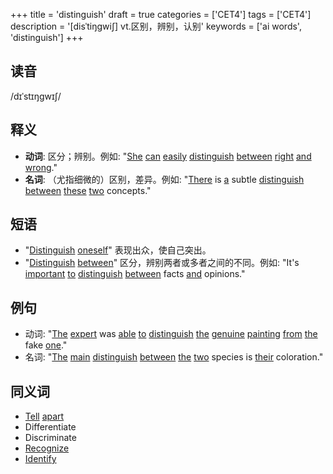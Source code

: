 +++
title = 'distinguish'
draft = true
categories = ['CET4']
tags = ['CET4']
description = '[disˈtiŋgwi∫] vt.区别，辨别，认别'
keywords = ['ai words', 'distinguish']
+++

## 读音
/dɪˈstɪŋɡwɪʃ/

## 释义
- **动词**: 区分；辨别。例如: "[She](/post/she/) [can](/post/can/) [easily](/post/easily/) [distinguish](/post/distinguish/) [between](/post/between/) [right](/post/right/) [and](/post/and/) [wrong](/post/wrong/)."
- **名词**: （尤指细微的）区别，差异。例如: "[There](/post/there/) is [a](/post/a/) subtle [distinguish](/post/distinguish/) [between](/post/between/) [these](/post/these/) [two](/post/two/) concepts."

## 短语
- "[Distinguish](/post/distinguish/) [oneself](/post/oneself/)" 表现出众，使自己突出。
- "[Distinguish](/post/distinguish/) [between](/post/between/)" 区分，辨别两者或多者之间的不同。例如: "It's [important](/post/important/) [to](/post/to/) [distinguish](/post/distinguish/) [between](/post/between/) facts [and](/post/and/) opinions."

## 例句
- 动词: "[The](/post/the/) [expert](/post/expert/) was [able](/post/able/) [to](/post/to/) [distinguish](/post/distinguish/) [the](/post/the/) [genuine](/post/genuine/) [painting](/post/painting/) [from](/post/from/) [the](/post/the/) fake [one](/post/one/)."
- 名词: "[The](/post/the/) [main](/post/main/) [distinguish](/post/distinguish/) [between](/post/between/) [the](/post/the/) [two](/post/two/) species is [their](/post/their/) coloration."

## 同义词
- [Tell](/post/tell/) [apart](/post/apart/)
- Differentiate
- Discriminate
- [Recognize](/post/recognize/)
- [Identify](/post/identify/)

